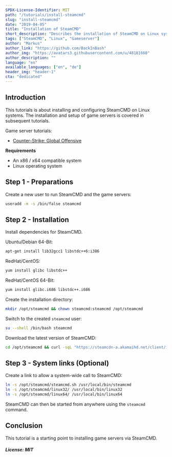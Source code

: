 ```yaml
---
SPDX-License-Identifier: MIT
path: "/tutorials/install-steamcmd"
slug: "install-steamcmd"
date: "2019-04-05"
title: "Installation of SteamCMD"
short_description: "Describes the installation of SteamCMD on Linux systems"
tags: ["SteamCMD", "Linux", "Gameserver"]
author: "Markus"
author_link: "https://github.com/BackInBash"
author_img: "https://avatars3.githubusercontent.com/u/48181660"
author_description: ""
language: "en"
available_languages: ["en", "de"]
header_img: "header-1"
cta: "dedicated"
---
```


## Introduction

This tutorials is about installing and configuring SteamCMD on Linux systems.
The installation and setup of game servers is covered in subsequent tutorials.

Game server tutorials:
+ [Counter-Strike: Global Offensive](https://community.hetzner.com/tutorials/install-gameserver-csgo)

**Requirements**

+ An x86 / x64 compatible system
+ Linux operating system

## Step 1 - Preparations

Create a new user to run SteamCMD and the game servers:

```bash
useradd -m -s /bin/false steamcmd
```

## Step 2 - Installation

Install dependencies for SteamCMD.

Ubuntu/Debian 64-Bit:

```bash
apt-get install lib32gcc1 libstdc++6:i386
```

RedHat/CentOS:

```bash
yum install glibc libstdc++
```

RedHat/CentOS 64-Bit:

```bash
yum install glibc.i686 libstdc++.i686
```

Create the installation directory:

```bash
mkdir /opt/steamcmd && chown steamcmd:steamcmd /opt/steamcmd
```

Switch to the created `steamcmd` user:

```bash
su --shell /bin/bash steamcmd
```

Download the latest version of SteamCMD:

```bash
cd /opt/steamcmd && curl -sqL "https://steamcdn-a.akamaihd.net/client/installer/steamcmd_linux.tar.gz" | tar zxvf -
```

## Step 3 - System links (Optional)

Create a link to allow a system-wide call to SteamCMD:

```bash
ln -s /opt/steamcmd/steamcmd.sh /usr/local/bin/steamcmd
ln -s /opt/steamcmd/linux32/ /usr/local/bin/linux32
ln -s /opt/steamcmd/linux64/ /usr/local/bin/linux64
```

SteamCMD can then be started from anywhere using the `steamcmd` command.

## Conclusion

This tutorial is a starting point to installing game servers via SteamCMD.

##### License: MIT

<!---

Contributors's Certificate of Origin

By making a contribution to this project, I certify that:

(a) The contribution was created in whole or in part by me and I have
    the right to submit it under the license indicated in the file; or

(b) The contribution is based upon previous work that, to the best of my
    knowledge, is covered under an appropriate license and I have the
    right under that license to submit that work with modifications,
    whether created in whole or in part by me, under the same license
    (unless I am permitted to submit under a different license), as
    indicated in the file; or

(c) The contribution was provided directly to me by some other person
    who certified (a), (b) or (c) and I have not modified it.

(d) I understand and agree that this project and the contribution are
    public and that a record of the contribution (including all personal
    information I submit with it, including my sign-off) is maintained
    indefinitely and may be redistributed consistent with this project
    or the license(s) involved.

Signed-off-by: Markus markus@omg-network.de

-->
